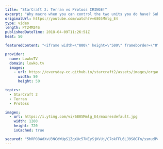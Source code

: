 ```yaml
---
title: "StarCraft 2: Terran vs Protoss CRINGE!"
excerpt: "Why macro when you can control the two units you do have? Subscribe for more videos: http://lowko.tv/youtube More viewer games: https://goo.gl/TSZ62L  In this Silver League match of Terran versus Protoss, both players decide to go for some odd build strategies. The Protoss decides to go for a Cannon"
originalUrl: https://youtube.com/watch?v=6805Mmlg_E4
type: video
length: PT24M24S
publishedDateTime: 2018-04-09T11:26:51Z
heat: 50

featuredContent: "<iframe width=\"800\" height=\"500\" frameborder=\"0\" src=\"https://www.youtube.com/embed/6805Mmlg_E4\" allow=\"accelerometer; autoplay; encrypted-media; gyroscope; picture-in-picture\" allowfullscreen></iframe>"

provider:
  name: LowkoTV
  domain: lowko.tv
  images:
    - url: https://everyday-cc.github.io/starcraft2/assets/images/organizations/lowko.tv-50x50.jpg
      width: 50
      height: 50

topics:
  - StarCraft 2
  - Terran
  - Protoss

images:
  - url: https://i.ytimg.com/vi/6805Mmlg_E4/maxresdefault.jpg
    width: 1280
    height: 720
    isCached: true

secured: "5hRPO8WdXvU3NCdWUpS1ZqXUc57NEySjKVUj/C7okFFL6LJ9S8GTn/ssmudPc5gAKGvXNEJ4As9tS+lhFQ4LA79zDedTfPIqi/nLqdrY6WoKuTgYT3si2eSvSUq3Hp2HKPUGm/uERx1FpX43q3e95S+a4+6ooLabPNB6/TYJFHC2fGrKH934nPKKnMECEVAPoq4kddao+0xNovtwKYpeddxa6SE+9Ijlc3y8gmLoQXOc1DWZCztceqATcpoJ+LQh2oGBF9IryPgnbhRVrTanvIdBgTSwOZBL+qhSun0nRIupP1uill4F23Ci8oOWEpegDum59zaNGFwE2pCbvbi7aF9HaljNCSP2IllL4kh2AAWInEI+8YKBw6NgRFbrCR3Vc6DJzhNEEKlCWfLInjI3NFpt5p4jptEBonpA20lfKuwwAur5boPYXiNGDYA2hg8D;oovl5w2yYicVK9RcZP7jvg=="
---
```



